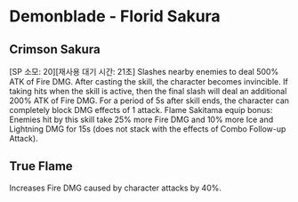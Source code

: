 # Demonblade - Florid Sakura

## Crimson Sakura

[SP 소모: 20][재사용 대기 시간: 21초] Slashes nearby enemies to deal 500% ATK of Fire DMG. After casting the skill, the character becomes invincible. If taking hits when the skill is active, then the final slash will deal an additional 200% ATK of Fire DMG. For a period of 5s after skill ends, the character can completely block DMG effects of 1 attack.
Flame Sakitama equip bonus: Enemies hit by this skill take 25% more Fire DMG and 10% more Ice and Lightning DMG for 15s (does not stack with the effects of Combo Follow-up Attack).

## True Flame

Increases Fire DMG caused by character attacks by 40%.
